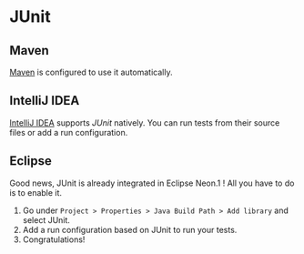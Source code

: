 # JUnit

## Maven

[Maven](./apache-maven.md) is configured to use it automatically.

## IntelliJ IDEA

[IntelliJ IDEA](./intellij-idea) supports _JUnit_ natively. You can run tests
from their source files or add a run configuration.

## Eclipse

Good news, JUnit is already integrated in Eclipse Neon.1 !
All you have to do is to enable it.

1. Go under `Project > Properties > Java Build Path > Add library` and select
   JUnit.
2. Add a run configuration based on JUnit to run your tests.
3. Congratulations!
